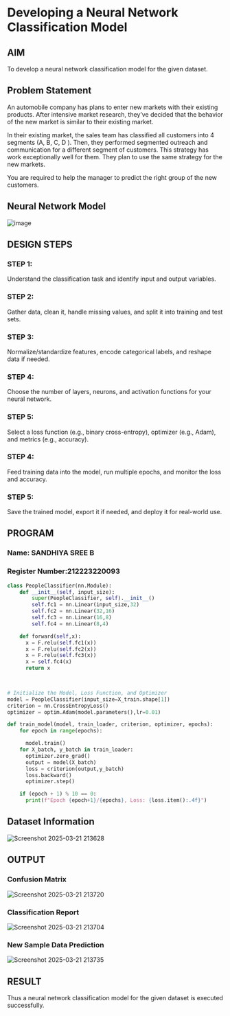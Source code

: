 # Developing a Neural Network Classification Model

## AIM

To develop a neural network classification model for the given dataset.

## Problem Statement

An automobile company has plans to enter new markets with their existing products. After intensive market research, they’ve decided that the behavior of the new market is similar to their existing market.

In their existing market, the sales team has classified all customers into 4 segments (A, B, C, D ). Then, they performed segmented outreach and communication for a different segment of customers. This strategy has work exceptionally well for them. They plan to use the same strategy for the new markets.

You are required to help the manager to predict the right group of the new customers.

## Neural Network Model

![image](https://github.com/user-attachments/assets/a61ed8d1-3c5b-46a5-9fae-4235d563dd6a)


## DESIGN STEPS

### STEP 1:
Understand the classification task and identify input and output variables.

### STEP 2:
Gather data, clean it, handle missing values, and split it into training and test sets.

### STEP 3:
Normalize/standardize features, encode categorical labels, and reshape data if needed.

### STEP 4:
Choose the number of layers, neurons, and activation functions for your neural network.

### STEP 5:
Select a loss function (e.g., binary cross-entropy), optimizer (e.g., Adam), and metrics (e.g., accuracy).

### STEP 4:
Feed training data into the model, run multiple epochs, and monitor the loss and accuracy.

### STEP 5:
Save the trained model, export it if needed, and deploy it for real-world use.



## PROGRAM

### Name: SANDHIYA SREE B
### Register Number:212223220093

```python
class PeopleClassifier(nn.Module):
    def __init__(self, input_size):
        super(PeopleClassifier, self).__init__()
        self.fc1 = nn.Linear(input_size,32)
        self.fc2 = nn.Linear(32,16)
        self.fc3 = nn.Linear(16,8)
        self.fc4 = nn.Linear(8,4)

    def forward(self,x):
      x = F.relu(self.fc1(x))
      x = F.relu(self.fc2(x))
      x = F.relu(self.fc3(x))
      x = self.fc4(x)
      return x
        

```
```python

# Initialize the Model, Loss Function, and Optimizer
model = PeopleClassifier(input_size=X_train.shape[1])
criterion = nn.CrossEntropyLoss()
optimizer = optim.Adam(model.parameters(),lr=0.01)


```
```python
def train_model(model, train_loader, criterion, optimizer, epochs):
    for epoch in range(epochs):

      model.train()
    for X_batch, y_batch in train_loader:
      optimizer.zero_grad()
      output = model(X_batch)
      loss = criterion(output,y_batch)
      loss.backward()
      optimizer.step()

    if (epoch + 1) % 10 == 0:
      print(f"Epoch {epoch+1}/{epochs}, Loss: {loss.item():.4f}")
```



## Dataset Information

![Screenshot 2025-03-21 213628](https://github.com/user-attachments/assets/054433aa-b2e7-460d-8687-e9b91c09a608)


## OUTPUT
### Confusion Matrix

![Screenshot 2025-03-21 213720](https://github.com/user-attachments/assets/faf49c03-3081-467d-965e-9c2e68537557)

### Classification Report

![Screenshot 2025-03-21 213704](https://github.com/user-attachments/assets/f03c8c92-0b7b-43f1-abeb-a22d79b64864)



### New Sample Data Prediction

![Screenshot 2025-03-21 213735](https://github.com/user-attachments/assets/b4447e27-a9e8-465f-a20d-ab38fefa732a)


## RESULT
Thus a neural network classification model for the given dataset is executed successfully.

